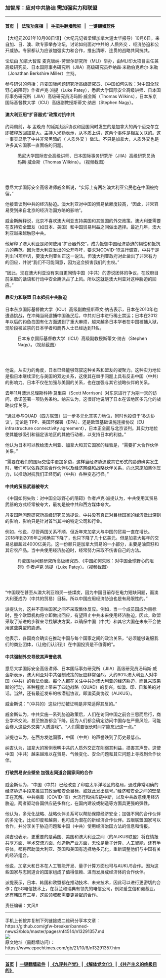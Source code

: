 ### 加智库：应对中共胁迫 需加强实力和联盟
------------------------

#### [首页](https://github.com/gfw-breaker/banned-news3/blob/master/README.md) &nbsp;&nbsp;|&nbsp;&nbsp; [法轮功真相](https://github.com/begood0513/basic/blob/master/README.md)  &nbsp;&nbsp;|&nbsp;&nbsp; [手把手翻墙教程](https://github.com/gfw-breaker/guides/wiki)  &nbsp;&nbsp;|&nbsp;&nbsp; [一键翻墙软件](https://github.com/gfw-breaker/nogfw/blob/master/README.md)  



<div><p>
 【大纪元2021年10月08日讯】（大纪元记者梁耀加拿大渥太华报导）10月6日，来自加、日、澳、欧专家举办论坛，讨论如何面对中共的
 <ok href="https://www.epochtimes.com/gb/tag/%E4%BA%BA%E8%B4%A8%E5%A4%96%E4%BA%A4.html">
  人质外交
 </ok>
 、经济胁迫和公开威胁。专家都认为应该加强实力和合作，推出清晰、连贯的战略共同抗共。
</p>
<p>
 论坛由
 <ok href="https://www.epochtimes.com/gb/tag/%E5%8A%A0%E6%8B%BF%E5%A4%A7%E6%99%BA%E5%BA%93.html">
  加拿大智库
 </ok>
 麦克唐纳-劳里尔研究所（MLI）举办，由MLI印太项目主任兼高级研究员、日本国际事务研究所（JIIA）高级研究员乔纳森‧米勒伯克希尔‧米勒（Jonathan Berkshire Miller）主持。
</p>
<p>
 参与研讨的包括：丹麦国际问题研究所高级研究员、《中国如何失败：对中国全球野心的阻碍》作者卢克‧派提（Luke Patey），悉尼大学国际安全高级讲师、日本国际事务研究所（JIIA）高级研究员汤玛斯‧威金斯（Thomas Wilkins），日本东京国际基督教大学（ICU）高级副教授斯蒂文‧纳吉（Stephen Nagy）。
</p>
<h4>
 澳大利亚用“扩音器式”政策对抗中共
</h4>
<p>
 约两周前，与
 <ok href="https://www.epochtimes.com/gb/tag/%E5%AD%9F%E6%99%9A%E8%88%9F.html">
  孟晚舟
 </ok>
 的延期起诉协议和回国同时发生的是加拿大的两个迈克尔立即被释放回加拿大。主持人米勒表示，从本质上讲，这两个事件是相互关联的。这一事实显示了中共非常黑暗的（
 <ok href="https://www.epochtimes.com/gb/tag/%E4%BA%BA%E8%B4%A8%E5%A4%96%E4%BA%A4.html">
  人质外交
 </ok>
 ）做法。不只是加拿大，人质外交也是许多其它国家一直面临的问题。
</p>
<figure aria-describedby="caption-attachment-13291373" class="wp-caption aligncenter" id="attachment_13291373" style="width: 450px">
 <ok href="https://i.epochtimes.com/assets/uploads/2021/10/id13291373-TomWilkins.png" target="_blank">
  <img alt="" class="size-medium wp-image-13291373" src="https://i.epochtimes.com/assets/uploads/2021/10/id13291373-TomWilkins-450x251.png"/>
 </ok>
 <br/><figcaption class="wp-caption-text" id="caption-attachment-13291373">
  悉尼大学国际安全高级讲师、日本国际事务研究所（JIIA）高级研究员汤玛斯‧威金斯（Thomas Wilkins）。（视频截图）
 </figcaption><br/>
</figure><br/>
<p>
 悉尼大学国际安全高级讲师威金斯说，“实际上有两名澳大利亚公民也在中国被拘留。”
</p>
<p>
 他接着谈到中共的经济胁迫。澳大利亚对中国的贸易依赖度较高，“因此，非常容易受到来自北京的经济治国方略的影响”。
</p>
<p>
 威金斯解释说，北京不喜欢澳大利亚支持美国和其盟国的外交政策。澳大利亚需要在支持安全盟友（如日本、美国）和中国贸易利益之间做出选择。最近几年，澳大利亚越来越触怒中共。
</p>
<p>
 他解释了澳大利亚是如何使用“扩音器外交”，成为抵御中国经济胁迫的韧性和抵抗力的典范。因为澳大利亚发出的公开呼吁，要求对COVID-19进行调查，中共于是列出14项申诉，要澳大利亚纠正这一说法。但澳大利亚政府对此做出了非常有力的回应，并说“我们不可能同意，因为这会损害我们的主权。”
</p>
<p>
 “因此，现在澳大利亚没有来自更同情中国（中共）的游说团体的争议，在政府目前采取的话语和行动中安全鹰派占了上风。所以这就是澳大利亚对这种胁迫的回应。”
</p>
<h4>
 靠实力和联盟 日本抵抗中共胁迫
</h4>
<p>
 日本东京国际基督教大学（ICU）高级副教授斯蒂文‧纳吉表示，日本在2010年也遭遇挑战，在冲绳当局逮捕中国渔民后，中共对日本进行稀土禁运；日本在2012年以后的钓鱼岛国有化方面遇到了重大麻烦，越来越多日本学者在中国被捕入狱，现阶段被监禁的日本学者和商界人士已经达到11名。
</p>
<figure aria-describedby="caption-attachment-13291369" class="wp-caption aligncenter" id="attachment_13291369" style="width: 450px">
 <ok href="https://i.epochtimes.com/assets/uploads/2021/10/id13291369-Japan-StephenNagy.png" target="_blank">
  <img alt="" class="size-medium wp-image-13291369" src="https://i.epochtimes.com/assets/uploads/2021/10/id13291369-Japan-StephenNagy-450x255.png"/>
 </ok>
 <br/><figcaption class="wp-caption-text" id="caption-attachment-13291369">
  日本东京国际基督教大学（ICU）高级副教授斯蒂文‧纳吉（Stephen Nagy）。（视频截图）
 </figcaption><br/>
</figure><br/>
<p>
 他说，从实力的角度，日本已经能够驾驭这种关系和盟友的凝聚力。这种实力地位是指日本继续深化与美国的双边关系，这使其在棘手问题上具有反击中国（中共）的影响力。日本不仅在加强与美国的关系，也在加强与其它战略伙伴的关系。
</p>
<p>
 去年11月澳洲总理斯科特‧莫里森（Scott Morrison）对东京进行了为期一天的访问，承诺签署一项防务条约。纳吉认为，这很好地说明了日本在该地区多元化的战略伙伴关系。
</p>
<p>
 “通过参与QUAD（四方联盟）进一步多元化其实力地位，同时也投资于‘多边协议’，无论是 TPP、美国环保署（EPA）、还是欧盟基础设施连接协议（EU infrastructure connectivity agreement），日本正全面与北京谈判。其实力地位使其能够吸引和锚定该地区的其他行动者，以支持日本的利益。”
</p>
<p>
 他认为日本可以教给澳大利亚、加拿大和其它国家的经验是，“需要扩大合作伙伴关系。”
</p>
<p>
 “需要在我们的国际交往中更加多边，这样当经济胁迫或其它形式的胁迫确实发生时，我们可以依靠这些合作伙伴以及经济网络和战略伙伴关系，向北京施加集体压力，以推动对抗我们正经历的（中共）各种变态行径。”
</p>
<h4>
 中共的贸易武器被夸大
</h4>
<p>
 《中国如何失败：对中国全球野心的阻碍》作者卢克‧派提认为，中共使用其贸易武器的方式经常被夸大，最初是被中共和西方媒体夸大。
</p>
<p>
 丹麦国际问题研究所高级研究员派提说，中共没有真正对目标国家的经济做出深刻的影响，影响只是针对首当其冲的特定公司和行业。
</p>
<p>
 例如，他说，尽管两国关系不顺，但近年来加拿大与中国的贸易一直在增长。2018年到2019年之间确实下降了，也只下降了几十亿美元。但是加拿大每年的交易总额超过4000亿美元。这一份额只是加拿大贸易的一小部分，主要是油菜籽和其它农产品。当中共使用经济胁迫时，经常努力采取不伤害自己的方法。
</p>
<figure aria-describedby="caption-attachment-13291372" class="wp-caption aligncenter" id="attachment_13291372" style="width: 450px">
 <ok href="https://i.epochtimes.com/assets/uploads/2021/10/id13291372-LukePatey.png" target="_blank">
  <img alt="" class="size-medium wp-image-13291372" src="https://i.epochtimes.com/assets/uploads/2021/10/id13291372-LukePatey-450x255.png"/>
 </ok>
 <br/><figcaption class="wp-caption-text" id="caption-attachment-13291372">
  丹麦国际问题研究所高级研究员、《中国如何失败：对中国全球野心的阻碍》作者卢克‧派提（Luke Patey）。（视频截图）
 </figcaption><br/>
</figure><br/>
<p>
 “中国现在甚至从澳大利亚购买一些煤炭，因为中国目前存在电力短缺问题，而澳大利亚成为（中共的贸易）目标。所以中国应用经济胁迫也是有局限性的。”
</p>
<p>
 派提认为，这并不意味国家之间不采取集体反应。例如，当一个成员国成为目标时，整个欧盟机构将立即做出回应，有望阻止中共未来使用经济胁迫。因此，欧盟采取了渐进的步骤来寻找解决方案，以确保中国（中共）和其它大国在未来不会使用这些类型的胁迫。
</p>
<p>
 他表示，各国商会确实在推动中国与每个国家之间的政治关系，“必须能够说服我们的商业团体，（让他们认识到）在中国投资是不值得的”。
</p>
<h4>
 中共强制外交导致其声誉危机
</h4>
<p>
 悉尼大学国际安全高级讲师、日本国际事务研究所（JIIA）高级研究员汤玛斯‧威金斯表示，澳大利亚对中共强制政策的反应非常强烈。大约90%澳大利亚人对中国（中共）的看法负面。每个人都在关注中共对澳大利亚的经济胁迫，而且采取果断的行动，某种程度上带来了四边战略（QUAD）的复兴，如澳、印、日和美的对话。当然，还有最近发布的核潜艇协议，即澳英美协议（AUKUS）。
</p>
<p>
 威金斯说：“（中共的）这些行动被证明是非常适得其反的。”
</p>
<p>
 威金斯认为，中共实施一系列胁迫政策后，人们在访问中国之前会三思而后行，商业学术交流，甚至旅游都会下降。因为人们都会确定访问中国存在严重风险，可能会卷入这些外交类“人质游戏”。“人们需要很长时间才能忘记这一点。”
</p>
<p>
 派提也认为，在西方发达国家，中国（中共）的声誉跌到了历史最低点。
</p>
<p>
 纳吉认为，加拿大的案例表明中共的人质外交正在削弱其利益，损害其声誉。这使中国（中共）越来越难以在贸易、气候变化、安全问题和其它问题上寻找到合作伙伴。
</p>
<h4>
 打破贸易安全壁垒 加强志同道合国家间的合作
</h4>
<p>
 威金斯认为，“中国（中共）已经改变了印度太平洋地区的格局，通过非常明确的经济胁迫手段来推进其政治和安全目标，或就此发出信号。”经济和安全之间的壁垒正在瓦解。中共病毒（COVID-19）大流行和供应链中断，以及中共故意使用经济胁迫，两者驱动各国供应链多样化，在国内建设或制造等方面具更强的弹性。
</p>
<p>
 他认为，多元化战略、战略伙伴关系可以帮助保障经济安全；加强不同的合作伙伴的多元化，比如印度和越南，也可成为潜在的新经济合作伙伴。五眼联盟国家可以合作，并分享关于胁迫问题和中国（中共）使用经济治国方法的信息和情报。
</p>
<p>
 纳吉也表示，更重要的是英国、美国和澳大利亚之间（的AUKUS联盟）将在情报共享方面、学术交流方面、创造新产业方面，无论是量子计算、人工智能，还有半导体，都将帮助澳大利亚、英国和美国有选择地多元化，重新调整他们与中国有关的经济组合。
</p>
<p>
 他说，加拿大和日本在人工智能开发、量子计算方面也可与AUKUS合作。因为这些国家与志同道合的国家组成了值得信赖、进而发展成经济体的合作伙伴。
</p>
<p>
 派提表示，日本、韩国和欧盟都在推动技术、未来技术，因此可以进行更密切的合作；在5G电信技术上，在芬兰和瑞典有领先的电信公司，例如爱立信和诺基亚，还有韩国有三星，这些领域都需要更紧密的合作。
</p>
<p>
 责任编辑：文风#
</p>
</div>
<hr/>
手机上长按并复制下列链接或二维码分享本文章：<br/>
https://github.com/gfw-breaker/banned-news3/blob/master/pages/nf4514/n13291357.md <br/>
<a href='https://github.com/gfw-breaker/banned-news3/blob/master/pages/nf4514/n13291357.md'><img src='https://github.com/gfw-breaker/banned-news3/blob/master/pages/nf4514/n13291357.md.png'/></a> <br/>
原文地址（需翻墙访问）：https://www.epochtimes.com/gb/21/10/8/n13291357.htm


------------------------
#### [首页](https://github.com/gfw-breaker/banned-news3/blob/master/README.md) &nbsp;|&nbsp; [一键翻墙软件](https://github.com/gfw-breaker/nogfw/blob/master/README.md) &nbsp;| [《九评共产党》](https://github.com/gfw-breaker/9ping.md/blob/master/README.md#九评之一评共产党是什么) | [《解体党文化》](https://github.com/gfw-breaker/jtdwh.md/blob/master/README.md) | [《共产主义的终极目的》](https://github.com/gfw-breaker/gczydzjmd.md/blob/master/README.md)


<img src='http://gfw-breaker.win/banned-news3/pages/nf4514/n13291357.md' width='0px' height='0px'/>